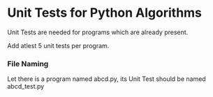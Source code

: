 # Unit Tests for Python Algorithms

Unit Tests are needed for programs which are already present.

Add atlest 5 unit tests per program.

### File Naming

Let there is a program named abcd.py, its Unit Test should be named abcd_test.py
